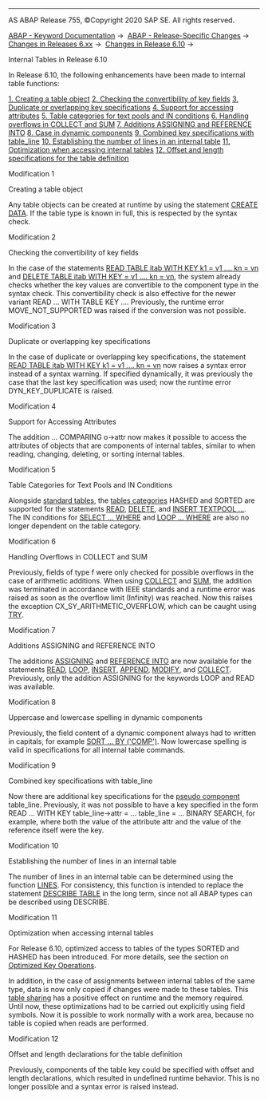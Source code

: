   

* * *

AS ABAP Release 755, ©Copyright 2020 SAP SE. All rights reserved.

[ABAP - Keyword Documentation](javascript:call_link\('abenabap.htm'\)) →  [ABAP - Release-Specific Changes](javascript:call_link\('abennews.htm'\)) →  [Changes in Releases 6.xx](javascript:call_link\('abennews-6.htm'\)) →  [Changes in Release 6.10](javascript:call_link\('abennews-610.htm'\)) → 

Internal Tables in Release 6.10

In Release 6.10, the following enhancements have been made to internal table functions:

[1\. Creating a table object](#!ABAP_MODIFICATION_1@1@)
[2\. Checking the convertibility of key fields](#!ABAP_MODIFICATION_2@2@)
[3\. Duplicate or overlapping key specifications](#!ABAP_MODIFICATION_3@3@)
[4\. Support for accessing attributes](#!ABAP_MODIFICATION_4@4@)
[5\. Table categories for text pools and IN conditions](#!ABAP_MODIFICATION_5@5@)
[6\. Handling overflows in COLLECT and SUM](#!ABAP_MODIFICATION_6@6@)
[7\. Additions ASSIGNING and REFERENCE INTO](#!ABAP_MODIFICATION_7@7@)
[8\. Case in dynamic components](#!ABAP_MODIFICATION_8@8@)
[9\. Combined key specifications with table\_line](#!ABAP_MODIFICATION_9@9@)
[10\. Establishing the number of lines in an internal table](#!ABAP_MODIFICATION_10@10@)
[11\. Optimization when accessing internal tables](#!ABAP_MODIFICATION_11@11@)
[12\. Offset and length specifications for the table definition](#!ABAP_MODIFICATION_12@12@)

Modification 1

Creating a table object

Any table objects can be created at runtime by using the statement [CREATE DATA](javascript:call_link\('abapcreate_data.htm'\)). If the table type is known in full, this is respected by the syntax check.

Modification 2

Checking the convertibility of key fields

In the case of the statements [READ TABLE itab WITH KEY k1 = v1 .... kn = vn](javascript:call_link\('abapread_table.htm'\)) and [DELETE TABLE itab WITH KEY = v1 .... kn = vn](javascript:call_link\('abapdelete_itab.htm'\)), the system already checks whether the key values are convertible to the component type in the syntax check. This convertibility check is also effective for the newer variant READ ... WITH TABLE KEY .... Previously, the runtime error MOVE\_NOT\_SUPPORTED was raised if the conversion was not possible.

Modification 3

Duplicate or overlapping key specifications

In the case of duplicate or overlapping key specifications, the statement [READ TABLE itab WITH KEY k1 = v1 .... kn = vn](javascript:call_link\('abapread_table.htm'\)) now raises a syntax error instead of a syntax warning. If specified dynamically, it was previously the case that the last key specification was used; now the runtime error DYN\_KEY\_DUPLICATE is raised.

Modification 4

Support for Accessing Attributes

The addition ... COMPARING o->attr now makes it possible to access the attributes of objects that are components of internal tables, similar to when reading, changing, deleting, or sorting internal tables.

Modification 5

Table Categories for Text Pools and IN Conditions

Alongside [standard tables](javascript:call_link\('abenstandard_table_glosry.htm'\) "Glossary Entry"), the [tables categories](javascript:call_link\('abaptypes_tabkind.htm'\)) HASHED and SORTED are supported for the statements [READ](javascript:call_link\('abapread_textpool.htm'\)), [DELETE](javascript:call_link\('abapdelete_textpool.htm'\)), and [INSERT TEXTPOOL ...](javascript:call_link\('abapinsert_textpool.htm'\)). The IN conditions for [SELECT ... WHERE](javascript:call_link\('abapwhere.htm'\)) and [LOOP ... WHERE](javascript:call_link\('abenlogexp_select_option.htm'\)) are also no longer dependent on the table category.

Modification 6

Handling Overflows in COLLECT and SUM

Previously, fields of type f were only checked for possible overflows in the case of arithmetic additions. When using [COLLECT](javascript:call_link\('abapcollect.htm'\)) and [SUM](javascript:call_link\('abapsum.htm'\)), the addition was terminated in accordance with IEEE standards and a runtime error was raised as soon as the overflow limit (Infinity) was reached. Now this raises the exception CX\_SY\_ARITHMETIC\_OVERFLOW, which can be caught using [TRY](javascript:call_link\('abaptry.htm'\)).

Modification 7

Additions ASSIGNING and REFERENCE INTO

The additions [ASSIGNING](javascript:call_link\('abapread_table_outdesc.htm'\)) and [REFERENCE INTO](javascript:call_link\('abapread_table_outdesc.htm'\)) are now available for the statements [READ](javascript:call_link\('abapread_table.htm'\)), [LOOP](javascript:call_link\('abaploop_at_itab.htm'\)), [INSERT](javascript:call_link\('abapinsert_itab.htm'\)), [APPEND](javascript:call_link\('abapappend.htm'\)), [MODIFY](javascript:call_link\('abapmodify_itab.htm'\)), and [COLLECT](javascript:call_link\('abapcollect.htm'\)). Previously, only the addition ASSIGNING for the keywords LOOP and READ was available.

Modification 8

Uppercase and lowercase spelling in dynamic components

Previously, the field content of a dynamic component always had to written in capitals, for example [SORT ... BY ('COMP')](javascript:call_link\('abapsort_itab.htm'\)). Now lowercase spelling is valid in specifications for all internal table commands.

Modification 9

Combined key specifications with table\_line

Now there are additional key specifications for the [pseudo component](javascript:call_link\('abenpseudo_component_glosry.htm'\) "Glossary Entry") table\_line. Previously, it was not possible to have a key specified in the form READ ... WITH KEY table\_line->attr = ... table\_line = ... BINARY SEARCH, for example, where both the value of the attribute attr and the value of the reference itself were the key.

Modification 10

Establishing the number of lines in an internal table

The number of lines in an internal table can be determined using the function [LINES](javascript:call_link\('abapcompute_arith.htm'\)). For consistency, this function is intended to replace the statement [DESCRIBE TABLE](javascript:call_link\('abapdescribe_table.htm'\)) in the long term, since not all ABAP types can be described using DESCRIBE.

Modification 11

Optimization when accessing internal tables

For Release 6.10, optimized access to tables of the types SORTED and HASHED has been introduced. For more details, see the section on [Optimized Key Operations](javascript:call_link\('abenitab_perfo.htm'\)).

In addition, in the case of assignments between internal tables of the same type, data is now only copied if changes were made to these tables. This [table sharing](javascript:call_link\('abentable_sharing_glosry.htm'\) "Glossary Entry") has a positive effect on runtime and the memory required.
Until now, these optimizations had to be carried out explicitly using field symbols. Now it is possible to work normally with a work area, because no table is copied when reads are performed.

Modification 12

Offset and length declarations for the table definition

Previously, components of the table key could be specified with offset and length declarations, which resulted in undefined runtime behavior. This is no longer possible and a syntax error is raised instead.
